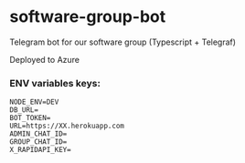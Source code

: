 # software-group-bot
Telegram bot for our software group (Typescript + Telegraf)

Deployed to Azure


### ENV variables keys:

```
NODE_ENV=DEV
DB_URL=
BOT_TOKEN=
URL=https://XX.herokuapp.com
ADMIN_CHAT_ID=
GROUP_CHAT_ID=
X_RAPIDAPI_KEY=
```